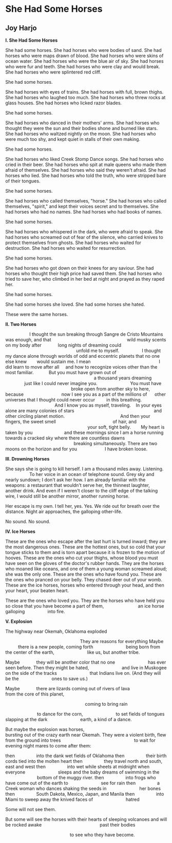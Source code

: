# She Had Some Horses
## Joy Harjo
**I. She Had Some Horses**

She had some horses.
She had horses who were bodies of sand.
She had horses who were maps drawn of blood.
She had horses who were skins of ocean water.
She had horses who were the blue air of sky.
She had horses who were fur and teeth.
She had horses who were clay and would break.
She had horses who were splintered red cliff.

She had some horses.

She had horses with eyes of trains.
She had horses with full, brown thighs.
She had horses who laughed too much.
She had horses who threw rocks at glass houses.
She had horses who licked razor blades.

She had some horses.

She had horses who danced in their mothers' arms.
She had horses who thought they were the sun and their
bodies shone and burned like stars.
She had horses who waltzed nightly on the moon.
She had horses who were much too shy, and kept quiet
in stalls of their own making.

She had some horses.

She had horses who liked Creek Stomp Dance songs.
She had horses who cried in their beer.
She had horses who spit at male queens who made
them afraid of themselves.
She had horses who said they weren't afraid.
She had horses who lied.
She had horses who told the truth, who were stripped
bare of their tongues.

She had some horses.

She had horses who called themselves, "horse."
She had horses who called themselves, "spirit," and kept
their voices secret and to themselves.
She had horses who had no names.
She had horses who had books of names.

She had some horses.

She had horses who whispered in the dark, who were afraid to speak.
She had horses who screamed out of fear of the silence, who
carried knives to protect themselves from ghosts.
She had horses who waited for destruction.
She had horses who waited for resurrection.

She had some horses.

She had horses who got down on their knees for any saviour.
She had horses who thought their high price had saved them.
She had horses who tried to save her, who climbed in her
bed at night and prayed as they raped her.

She had some horses.

She had some horses she loved.
She had some horses she hated.

These were the same horses.



 **II. Two Horses**

                   I thought the sun breaking through Sangre de Cristo
Mountains was enough, and that
                                                           wild musky scents
on my body after
            long nights of dreaming could
                                                        unfold me to myself.
                 I thought my dance alone through worlds of
odd and eccentric planets that no one else knew
       would sustain me. I mean
                                                     I did learn to move
after all
    and how to recognize voices other than the most familiar.
           But you must have grown out of
                                                                      a
thousand years dreaming
               just like I could never imagine you.
                         You must have
                                                    broke open from another
sky
to here, because
                             now I see you as a part of the millions of
     other universes that I thought could never occur
        in this breathing.
                                       And I know you as myself, traveling.
   In your eyes alone are many colonies of stars
                                                              and other
circling planet motion.
                                           And then your fingers, the sweet
smell
                                            of hair, and
                                                                 your soft,
tight belly.
       My heart is taken by you
                        and these mornings since I am a horse running towards
a cracked sky where there are countless dawns
                                                      breaking simultaneously.
There are two moons on the horizon
and for you
                     I have broken loose.



 **III. Drowning Horses**

She says she is going to kill
herself. I am a thousand miles away.
Listening.
                   To her voice in an ocean
of telephone sound. Grey sky
and nearly sundown; I don't ask her how.
I am already familiar with the weapons:
a restaurant that wouldn't serve her,
the thinnest laughter, another drink.
And even if I weren't closer
to the cliff edge of the talking
wire, I would still be another mirror,
another running horse.

Her escape is my own.
I tell her, yes. Yes. We ride
out for breath over the distance.
Night air approaches, the galloping
other-life.

No sound.
No sound.



 **IV. Ice Horses**

These are the ones who escape
after the last hurt is turned inward;
they are the most dangerous ones.
These are the hottest ones,
but so cold that your tongue sticks
to them and is torn apart because it is
frozen to the motion of hooves.
These are the ones who cut your thighs,
whose blood you must have seen on the gloves
of the doctor's rubber hands. They are
the horses who moaned like oceans, and
one of them a young woman screamed aloud;
she was the only one.
These are the ones who have found you.
These are the ones who pranced on your belly.
They chased deer out of your womb.
These are the ice horses, horses
who entered through your head,
and then your heart,
your beaten heart.

These are the ones who loved you.
They are the horses who have held you
so close that you have become
a part of them,
                          an ice horse
galloping
                 into fire.



 **V. Explosion**

The highway near Okemah, Oklahoma exploded

                                                           They are reasons
for everything
Maybe             there is a new people, coming forth
                         being born from the center of the earth,
                         like us, but another tribe.

Maybe             they will be another color that no one
                         has ever seen before. Then they might be hated,
                         and live in Muskogee on the side of the tracks
                         that Indians live on. (And they will be the
                         ones to save us.)

Maybe             there are lizards coming out of rivers of lava
                         from the core of this planet,

                                                               coming to bring
rain

                         to dance for the corn,
                         to set fields of tongues slapping at the dark
                         earth, a kind of a dance.

But maybe the explosion was horses,
                                                          bursting out of the
crazy earth
near Okemah. They were a violent birth,
flew from the ground into trees
                                                         to wait for evening
night
mares to come after them:

then                 into the dank wet fields of Oklahoma
then                 their birth cords tied into the molten heart
then                 they travel north and south, east and west
then                 into wet while sheets at midnight when everyone
                         sleeps and the baby dreams of swimming in the
                         bottom of the muggy river.
then                 into frogs who have come out of the earth to
                         see for rain
then                 a Creek woman who dances shaking the seeds in
                         her bones
then                 South Dakota, Mexico, Japan, and Manila
then                 into Miami to sweep away the knived faces of
                         hatred

Some will not see them.

But some will see the horses with their hearts of sleeping volcanoes
and will be rocked awake
                                             past their bodies

                                                   to see who they have
become.